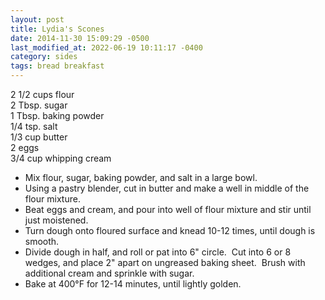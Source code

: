 ```yaml
---
layout: post
title: Lydia's Scones
date: 2014-11-30 15:09:29 -0500
last_modified_at: 2022-06-19 10:11:17 -0400
category: sides
tags: bread breakfast
---
```

2 1/2 cups flour  
2 Tbsp. sugar  
1 Tbsp. baking powder  
1/4 tsp. salt  
1/3 cup butter  
2 eggs  
3/4 cup whipping cream  

 * Mix flour, sugar, baking powder, and salt in a large bowl.
 * Using a pastry blender, cut in butter and make a well in middle of the flour mixture.
 * Beat eggs and cream, and pour into well of flour mixture and stir until just moistened.
 * Turn dough onto floured surface and knead 10-12 times, until dough is smooth.
 * Divide dough in half, and roll or pat into 6" circle.  Cut into 6 or 8 wedges, and place 2" apart on ungreased baking sheet.  Brush with additional cream and sprinkle with sugar.
 * Bake at 400°F for 12-14 minutes, until lightly golden.

